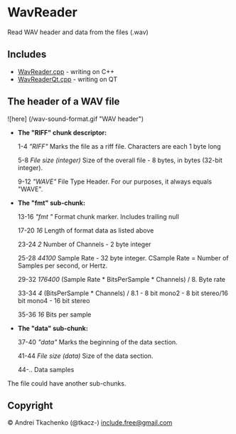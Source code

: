 # WavReader
Read WAV header and data from the files (.wav)
## Includes
* [WavReader.cpp](https://github.com/tkacz-/WavReader/blob/master/WavReader/WavReader.cpp "For C++") - writing on C++
* [WavReaderQt.cpp](https://github.com/tkacz-/WavReader/blob/master/WavReader_Qt/WavReaderQt.cpp "For Qt") - writing on QT

## The header of a WAV file

![here] (/wav-sound-format.gif "WAV header")

 * **The "RIFF" chunk descriptor:**
 
 	1-4 *"RIFF"*	Marks the file as a riff file. Characters are each 1 byte long
 	
	5-8	*File size (integer)*	Size of the overall file - 8 bytes, in bytes (32-bit integer).
	
	9-12	*"WAVE"*	File Type Header. For our purposes, it always equals "WAVE".
	
 * **The "fmt" sub-chunk:**
 
	13-16	*"fmt "*	Format chunk marker. Includes trailing null
	
	17-20	*16*	Length of format data as listed above
	
	23-24	*2*	Number of Channels - 2 byte integer
	
 	25-28	*44100*	Sample Rate - 32 byte integer. CSample Rate = Number of Samples per second, or Hertz.
 	
	29-32	*176400*	(Sample Rate * BitsPerSample * Channels) / 8. Byte rate
	
	33-34	*4*	(BitsPerSample * Channels) / 8.1 - 8 bit mono2 - 8 bit stereo/16 bit mono4 - 16 bit stereo
	
	35-36	*16*	Bits per sample
	
 * **The "data" sub-chunk:**
 
 	37-40	*"data"*	Marks the beginning of the data section.
 	
 	41-44	*File size (data)* 	Size of the data section.
 	
 	44-..    Data samples
 	
The file could have another sub-chunks.

## Copyright 
© Andrei Tkachenko (@tkacz-) include.free@gmail.com
